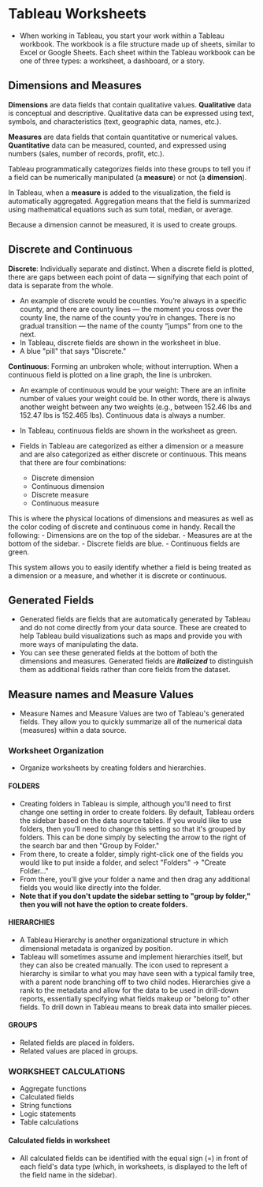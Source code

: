 # Tableau Worksheets

  - When working in Tableau, you start your work within a Tableau workbook. The workbook is a file structure made up of sheets, similar to Excel or Google Sheets. Each sheet within the Tableau workbook can be one of three types: a worksheet, a dashboard, or a story.

## Dimensions and Measures
**Dimensions** are data fields that contain qualitative values. **Qualitative** data is conceptual and descriptive. Qualitative data can be expressed using text, symbols, and characteristics (text, geographic data, names, etc.).

**Measures** are data fields that contain quantitative or numerical values. **Quantitative** data can be measured, counted, and expressed using numbers (sales, number of records, profit, etc.).

Tableau programmatically categorizes fields into these groups to tell you if a field can be numerically manipulated (a **measure**) or not (a **dimension**). 

In Tableau, when a **measure** is added to the visualization, the field is automatically aggregated. Aggregation means that the field is summarized using mathematical equations such as sum total, median, or average. 

Because a dimension cannot be measured, it is used to create groups.

## Discrete and Continuous

  **Discrete**: Individually separate and distinct. When a discrete field is plotted, there are gaps between each point of data — signifying that each point of data is separate from the whole.
  - An example of discrete would be counties. You’re always in a specific county, and there are county lines — the moment you cross over the county line, the name of the county you’re in changes. There is no gradual transition — the name of the county “jumps” from one to the next.
  - In Tableau, discrete fields are shown in the worksheet in blue.
  - A blue "pill" that says "Discrete."

  **Continuous**: Forming an unbroken whole; without interruption. When a continuous field is plotted on a line graph, the line is unbroken.

  - An example of continuous would be your weight: There are an infinite number of values your weight could be. In other words, there is always another weight between any two weights (e.g., between 152.46 lbs and 152.47 lbs is 152.465 lbs). Continuous data is always a number.
  - In Tableau, continuous fields are shown in the worksheet as green.

  - Fields in Tableau are categorized as either a dimension or a measure and are also categorized as either discrete or continuous. This means that there are four combinations:

    - Discrete dimension
    - Continuous dimension
    - Discrete measure
    - Continuous measure
  
  This is where the physical locations of dimensions and measures as well as the color coding of discrete and continuous come in handy. Recall the following:
    - Dimensions are on the top of the sidebar.
    - Measures are at the bottom of the sidebar.
    - Discrete fields are blue.
    - Continuous fields are green.

  This system allows you to easily identify whether a field is being treated as a dimension or a measure, and whether it is discrete or continuous.
  
## Generated Fields
  - Generated fields are fields that are automatically generated by Tableau and do not come directly from your data source. These are created to help Tableau build visualizations such as maps and provide you with more ways of manipulating the data.
  - You can see these generated fields at the bottom of both the dimensions and measures. Generated fields are **_italicized_** to distinguish them as additional fields rather than core fields from the dataset.

## Measure names and Measure Values
  - Measure Names and Measure Values are two of Tableau's generated fields. They allow you to quickly summarize all of the numerical data (measures) within a data source.

### Worksheet Organization
  - Organize worksheets by creating folders and hierarchies.

#### FOLDERS
  - Creating folders in Tableau is simple, although you'll need to first change one setting in order to create folders. By default, Tableau orders the sidebar based on the data source tables. If you would like to use folders, then you'll need to change this setting so that it's grouped by folders. This can be done simply by selecting the arrow to the right of the search bar and then "Group by Folder."
  - From there, to create a folder, simply right-click one of the fields you would like to put inside a folder, and select "Folders" → "Create Folder..."
  - From there, you'll give your folder a name and then drag any additional fields you would like directly into the folder.
  - **Note that if you don't update the sidebar setting to "group by folder," then you will not have the option to create folders.**

#### HIERARCHIES
  - A Tableau Hierarchy is another organizational structure in which dimensional metadata is organized by position.
  - Tableau will sometimes assume and implement hierarchies itself, but they can also be created manually. The icon used to represent a hierarchy is similar to what you may have seen with a typical family tree, with a parent node branching off to two child nodes. Hierarchies give a rank to the metadata and allow for the data to be used in drill-down reports, essentially specifying what fields makeup or "belong to" other fields. To drill down in Tableau means to break data into smaller pieces.

#### GROUPS
  - Related fields are placed in folders.
  - Related values are placed in groups.

### WORKSHEET CALCULATIONS
  - Aggregate functions
  - Calculated fields
  - String functions
  - Logic statements
  - Table calculations

#### Calculated fields in worksheet
  - All calculated fields can be identified with the equal sign (=) in front of each field's data type (which, in worksheets, is displayed to the left of the field name in the sidebar).



